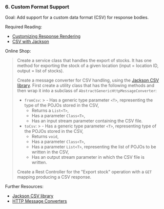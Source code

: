 ### 6. Custom Format Support

Goal: Add support for a custom data format (CSV) for response bodies.

Required Reading:

- [Customizing Response Rendering](https://docs.spring.io/spring-boot/docs/2.1.4.RELEASE/reference/html/howto-spring-mvc.html#howto-customize-the-responsebody-rendering)
- [CSV with Jackson](http://www.cowtowncoder.com/blog/archives/2012/03/entry_468.html)

Online Shop:

> Create a service class that handles the export of stocks. It has one method for exporting the stock of a given location (input = location ID, output = list of stocks).
>
> Create a message converter for CSV handling, using the [Jackson CSV library](https://github.com/FasterXML/jackson-dataformats-text/tree/master/csv). First create a utility class that has the following methods and then wrap it into a subclass of `AbstractGenericHttpMessageConverter`:
>
> - `fromCsv`:
    >   - Has a generic type parameter `<T>`, representing the type of the POJOs stored in the CSV,
>   - Returns a `List<T>`,
>   - Has a parameter `Class<T>`,
>   - Has an input stream parameter containing the CSV file.
> - `toCsv`:
    >   - Has a generic type parameter `<T>`, representing type of the POJOs stored in the CSV,
>   - Returns `void`,
>   - Has a parameter `Class<T>`,
>   - Has a parameter `List<T>`, representing the list of POJOs to be written in the CSV,
>   - Has an output stream parameter in which the CSV file is written.
>
> Create a Rest Controller for the "Export stock" operation with a `GET` mapping producing a CSV response.

Further Resources:

- [Jackson CSV library](https://github.com/FasterXML/jackson-dataformats-text/tree/master/csv)
- [HTTP Message Converters](https://www.baeldung.com/spring-httpmessageconverter-rest)
